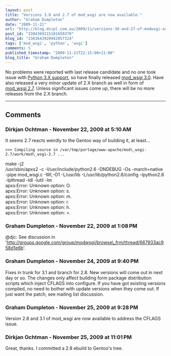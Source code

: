```yaml
---
layout: post
title: "Versions 3.0 and 2.7 of mod_wsgi are now available."
author: "Graham Dumpleton"
date: "2009-11-21"
url: "http://blog.dscpl.com.au/2009/11/versions-30-and-27-of-modwsgi-are-now.html"
post_id: "3384369215181650370"
blog_id: "2363643920942057324"
tags: ['mod_wsgi', 'python', 'wsgi']
comments: 5
published_timestamp: "2009-11-21T22:15:00+11:00"
blog_title: "Graham Dumpleton"
---
```


No problems were reported with last release candidate and no one took issue with [Python 3.X support](http://code.google.com/p/modwsgi/wiki/SupportForPython3X), so have finally released [mod\_wsgi 3.0](http://code.google.com/p/modwsgi/wiki/ChangesInVersion0300). Have also released a very minor update of 2.X branch as well in form of [mod\_wsgi 2.7](http://code.google.com/p/modwsgi/wiki/ChangesInVersion0207). Unless significant issues come up, there will be no more releases from the 2.X branch.

---

## Comments

### Dirkjan Ochtman - November 22, 2009 at 5:10 AM

It seems 2.7 reacts weirdly to the Gentoo way of building it, at least...  
  
```
>>> Compiling source in /var/tmp/portage/www-apache/mod\_wsgi-2.7/work/mod\_wsgi-2.7 ...  
```
make -j2   
/usr/sbin/apxs2 -c -I/usr/include/python2.6 -DNDEBUG -Os -march=native -pipe mod\_wsgi.c -Wl,-O1 -L/usr/lib -L/usr/lib/python2.6/config -lpython2.6 -lpthread -ldl -lutil -lm  
apxs:Error: Unknown option: O.  
apxs:Error: Unknown option: s.  
apxs:Error: Unknown option: m.  
apxs:Error: Unknown option: r.  
apxs:Error: Unknown option: h.  
apxs:Error: Unknown option: =.

### Graham Dumpleton - November 22, 2009 at 1:08 PM

@djc: See discussion in 'http://groups.google.com/group/modwsgi/browse\_frm/thread/667933ac958d1e6b'.

### Graham Dumpleton - November 24, 2009 at 9:40 PM

Fixes in trunk for 3.1 and branch for 2.8. New versions will come out in next day or so. The changes only affect building form package distribution scripts which inject CFLAGS into configure. If you have got existing versions compiled, no need to bother with update versions when they come out. If just want the patch, see mailing list discussion.

### Graham Dumpleton - November 25, 2009 at 9:28 PM

Version 2.8 and 3.1 of mod\_wsgi are now available to address the CFLAGS issue.

### Dirkjan Ochtman - November 25, 2009 at 11:01 PM

Great, thanks. I committed a 2.8 ebuild to Gentoo's tree.

